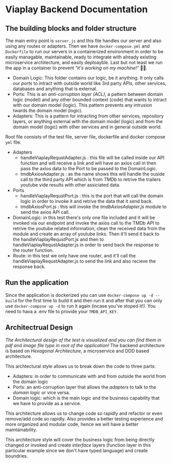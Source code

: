 # Viaplay Backend Documentation
## The building blocks and folder structure
The main entry point is `server.js` and this file handles our server and also using any routes or adapters. Then we have `docker-compose.yml` and `Dockerfile` to run our servers in a containerized environment in order to be easily managable, maintainable, ready to integrate with already existing microservice architecture, and easily deploayble. Last but not least we run the app in a container to prevent _"it's working on my machine!"_ 🤷‍♂️.

  - Domain Logic: This folder contains our logic, be it anything. It only calls our _ports_ to intract with outside world like 3rd party APIs, other services, databases and anything that is external.
  - Ports: This is an _anti-corruption layer (ACL)_, a pattern between domain logic (model) and any other bounded context (code) that wants to intract with our domain model (logic). This pattern prevents any intrusion twards the domain model (logic).
  - Adapters: This is a pattern for intracting from other services, repository layers, or anything external with the domain model (logic) and from the domain model (logic) with other services and in general outside world.

Root file consists of the test file, server file, dockerfile and docker compose `yml` file.
- Adapters
  - handleViaplayRequstAdapter.js : this file will be called inside our API function and will receive a link and will have an axios call in then pass the axios data to the Port to be passed to the DomainLogic.
  - tmdbAxiosAdapter.js : as the name shows this will handle the ouside call to the third party API which is from _TMDb_ to retrive the trailers youtube vide results with other assiciated data.
- Ports
  - handleViaplayRequstPort.js : this is the port that will call the domain logic in order to invoke it and retrive the data that it send back.
  - tmdbAxiosPort.js : this will invoke the _tmdbAxiosAdapter.js_ module to send the axios API call.
- DomainLogic: in this test there's only one file included and it will be invoked via our endpoint and invoke the axios call to the TMDb API to retrive the youtube related information, clean the received data from the module and create an array of youtube links. Then it'll send it back to the handleViaplayRequstPort.js and then to handleViaplayRequstAdapter.js in order to send back the response to the router function.
- Route: in this test we only have one router, and it'll call the handleViaplayRequstAdapter.js to send the link and also recieve the response back.

## Run the application
Since the application is dockerized you can use `docker-compose up -d --build` for the first time to build it and then run it and after that you can only use `docker-compose up -d` to run it again (incase you've stoped it!).
You need to hava a .env file to provide your `TMDB_API_KEY`.
## Architectrual Design
_The Architectural design of the test is visualized and you can find them in pdf and image file type in root of the application!_
The backend architecture is based on _Hexagonal Architecture_, a microservice and DDD based architecture.

This archtectural style allows us to break down the code to three parts:
  - Adapters: in order to communicate with and from outside the world from the domain logic
  - Ports: an anti-corruption layer that allows the _adapters_ to talk to the _domain logic_ or vice versa.
  - Domain logic: which is the main logic and the business capability that we have to provide as a service.

This architecture allows us to change code so rapidly and refactor or even remove/add code so rapidly. Also provides a better testing experience and more organized and modular code, hence we will have a better maintainability.

This architecture style will cover the business logic from being directly changed or invoked and create _interface_ layers (function layer in this particular example since we don't have typed language) and create boundries.
